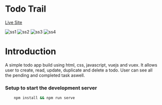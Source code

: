 # Todo Trail

[Live Site](https://todo-trail.netlify.app/ "Todo Trail")

![ss1](https://github.com/SwastikSonkusare/Todo-Trail/assets/59872341/87348061-85cd-49e9-a770-cf5de9a16771)
![ss2](https://github.com/SwastikSonkusare/Todo-Trail/assets/59872341/02d6e609-debc-4545-b52f-bc9092014f58)
![ss3](https://github.com/SwastikSonkusare/Todo-Trail/assets/59872341/75d88c42-ee3c-42b9-b58e-6cb320796919)
![ss4](https://github.com/SwastikSonkusare/Todo-Trail/assets/59872341/7629b887-0862-469e-b83b-f0c886b22e5e)

# Introduction

A simple todo app build using html, css, javascript, vuejs and vuex. It allows user to create, read, update, duplicate and delete a todo.
User can see all the pending and completed task aswell.

### Setup to start the development server

```bash
    npm install && npm run serve
```

